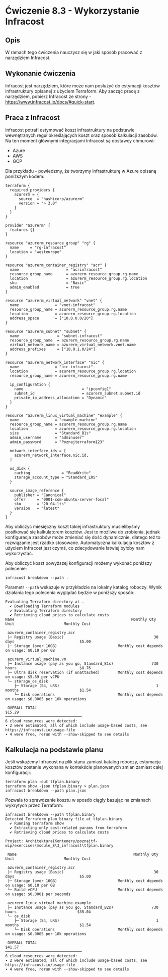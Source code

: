 # Ćwiczenie 8.3 - Wykorzystanie Infracost
## Opis
W ramach tego ćwiczenia nauczysz się w jaki sposób pracować z narzędziem Infracost.

## Wykonanie ćwiczenia
Infracost jest narzędziem, które może nam posłużyć do estymacji kosztów infrastruktury opisanej z użyciem Terraform. Aby zacząć pracę z narzędziem, pobierz Infracost ze strony - https://www.infracost.io/docs/#quick-start.

## Praca z Infracost
Infracost potrafi estymować koszt infrastruktury na podstawie wewnętrznych reguł określających koszt oraz sposób kalkulacji zasobów. Na ten moment głównymi integracjami Infracost są dostawcy chmurowi:
* Azure
* AWS
* GCP

Dla przykładu - powiedzmy, że tworzymy infrastrukturę w Azure opisaną poniższym kodem:
```
terraform {
  required_providers {
    azurerm = {
      source  = "hashicorp/azurerm"
      version = "> 3.0"
    }
  }
}

provider "azurerm" {
  features {}
}

resource "azurerm_resource_group" "rg" {
  name     = "rg-infracost"
  location = "westeurope"
}

resource "azurerm_container_registry" "acr" {
  name                     = "acrinfracost"
  resource_group_name      = azurerm_resource_group.rg.name
  location                 = azurerm_resource_group.rg.location
  sku                      = "Basic"
  admin_enabled            = true
}

resource "azurerm_virtual_network" "vnet" {
  name                = "vnet-infracost"
  resource_group_name = azurerm_resource_group.rg.name
  location            = azurerm_resource_group.rg.location
  address_space       = ["10.0.0.0/20"]
}

resource "azurerm_subnet" "subnet" {
  name                 = "subnet-infracost"
  resource_group_name  = azurerm_resource_group.rg.name
  virtual_network_name = azurerm_virtual_network.vnet.name
  address_prefixes     = ["10.0.1.0/24"]
}

resource "azurerm_network_interface" "nic" {
  name                = "nic-infracost"
  location            = azurerm_resource_group.rg.location
  resource_group_name = azurerm_resource_group.rg.name

  ip_configuration {
    name                          = "ipconfig1"
    subnet_id                     = azurerm_subnet.subnet.id
    private_ip_address_allocation = "Dynamic"
  }
}

resource "azurerm_linux_virtual_machine" "example" {
  name                = "example-machine"
  resource_group_name = azurerm_resource_group.rg.name
  location            = azurerm_resource_group.rg.location
  size                = "Standard_B1s"
  admin_username      = "adminuser"
  admin_password      = "Poznajterraform123"

  network_interface_ids = [
    azurerm_network_interface.nic.id,
  ]

  os_disk {
    caching              = "ReadWrite"
    storage_account_type = "Standard_LRS"
  }

  source_image_reference {
    publisher = "Canonical"
    offer     = "0001-com-ubuntu-server-focal"
    sku       = "20_04-lts"
    version   = "latest"
  }
}
```
Aby obliczyć miesięczny koszt takiej infrastruktury musielibyśmy posiłkować się kalkulatorem kosztów. Jest to możliwe do zrobienia, jednak konfiguracja zasobów może zmieniać się dość dynamicznie, dlatego też to rozwiązanie jest rzadko stosowane. Automatyczna kalkulacja kosztów z użyciem Infracost jest czymś, co zdecydowanie łatwiej byłoby nam wykorzystać.

Aby obliczyć koszt powyższej konfiguracji możemy wykonać poniższy polecenie:
```
infracost breakdown --path .
```
Parametr `--path` wskazuje w przykładzie na lokalny katalog roboczy. Wynik działania tego polecenia wyglądać będzie w poniższy sposób:
```
Evaluating Terraform directory at .
  ✔ Downloading Terraform modules  
  ✔ Evaluating Terraform directory
  ✔ Retrieving cloud prices to calculate costs
Name                                                    Monthly Qty  Unit                      Monthly Cost

 azurerm_container_registry.acr
 ├─ Registry usage (Basic)                                        30  days                             $5.00
 ├─ Storage (over 10GB)                           Monthly cost depends on usage: $0.10 per GB

 azurerm_virtual_machine.vm
 ├─ Instance usage (pay as you go, Standard_B1s)                 730  hours                            $8.76
 ├─ Ultra disk reservation (if unattached)        Monthly cost depends on usage: $5.69 per vCPU
 └─ storage_os_disk
    ├─ Storage (S4, LRS)                                           1  months                           $1.54
    └─ Disk operations                            Monthly cost depends on usage: $0.0005 per 10k operations

 OVERALL TOTAL                                                                                        $15.29
──────────────────────────────────
6 cloud resources were detected:
∙ 2 were estimated, all of which include usage-based costs, see https://infracost.io/usage-file
∙ 4 were free, rerun with --show-skipped to see details
```

## Kalkulacja na podstawie planu
Jeśli wskażemy Infracost na plik stanu zamiast katalog roboczy, estymacja kosztów zostanie wykonana w kontekście planowanych zmian zamiast całej konfiguracji:
```
terraform plan -out tfplan.binary
terraform show -json tfplan.binary > plan.json
infracost breakdown --path plan.json
```
Pozwala to sprawdzanie kosztu w sposób ciągły bazując na zmianach wykrytych przez Terraform:
```
infracost breakdown --path tfplan.binary
Detected Terraform plan binary file at tfplan.binary
  ✔ Running terraform show
  ✔ Extracting only cost-related params from terraform  
  ✔ Retrieving cloud prices to calculate costs

Project: ArchitekturaIKontenery/poznajtf-wip/exercises\module_8\3_infracost\tfplan.binary

 Name                                                    Monthly Qty  Unit                      Monthly Cost

 azurerm_container_registry.acr
 ├─ Registry usage (Basic)                                        30  days                             $5.00
 ├─ Storage (over 10GB)                           Monthly cost depends on usage: $0.10 per GB
 └─ Build vCPU                                    Monthly cost depends on usage: $0.0001 per seconds

 azurerm_linux_virtual_machine.example
 ├─ Instance usage (pay as you go, Standard_B2s)                 730  hours                           $35.04
 └─ os_disk
    ├─ Storage (S4, LRS)                                           1  months                           $1.54
    └─ Disk operations                            Monthly cost depends on usage: $0.0005 per 10k operations

 OVERALL TOTAL                                                                                        $41.57
──────────────────────────────────
6 cloud resources were detected:
∙ 2 were estimated, all of which include usage-based costs, see https://infracost.io/usage-file
∙ 4 were free, rerun with --show-skipped to see details
```
